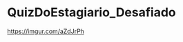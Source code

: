 # QuizDoEstagiario_Desafiado

[<blockquote class="imgur-embed-pub" lang="en" data-id="a/EQ9qfCh" data-context="false" ><a href="//imgur.com/a/EQ9qfCh"></a></blockquote><script async src="//s.imgur.com/min/embed.js" charset="utf-8"></script>](https://imgur.com/aZdJrPh)https://imgur.com/aZdJrPh

